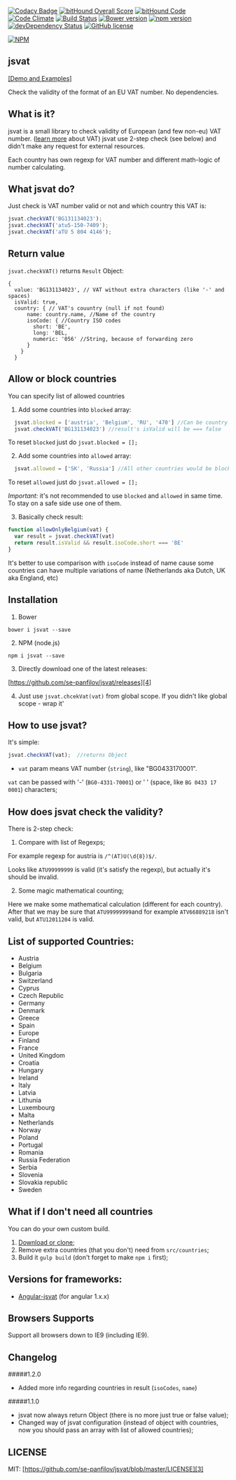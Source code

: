 [![Codacy Badge](https://api.codacy.com/project/badge/grade/874e7dce623149e18807bdc0a02671c2)](https://www.codacy.com/app/se-panfilov/jsvat)
[![bitHound Overall Score](https://www.bithound.io/github/se-panfilov/jsvat/badges/score.svg)](https://www.bithound.io/github/se-panfilov/jsvat) [![bitHound Code](https://www.bithound.io/github/se-panfilov/jsvat/badges/code.svg)](https://www.bithound.io/github/se-panfilov/jsvat)
[![Code Climate](https://codeclimate.com/github/se-panfilov/jsvat/badges/gpa.svg)](https://codeclimate.com/github/se-panfilov/jsvat)
[![Build Status](https://travis-ci.org/se-panfilov/jsvat.svg?branch=master)](https://travis-ci.org/se-panfilov/jsvat)
[![Bower version](https://badge.fury.io/bo/jsvat.svg)](http://badge.fury.io/bo/jsvat)
[![npm version](https://badge.fury.io/js/jsvat.svg)](http://badge.fury.io/js/jsvat)
[![devDependency Status](https://david-dm.org/se-panfilov/jsvat/dev-status.svg)](https://david-dm.org/se-panfilov/jsvat#info=devDependencies)
[![GitHub license](https://img.shields.io/github/license/mashape/apistatus.svg)](https://github.com/se-panfilov/jsvat/blob/master/LICENSE)

[![NPM](https://nodei.co/npm/jsvat.png?downloads=true&downloadRank=true&stars=true)](https://nodei.co/npm/jsvat/)


jsvat
-------

[[Demo and Examples]][2]

Check the validity of the format of an EU VAT number. No dependencies.

What is it?
--------

jsvat is a small library to check validity of European (and few non-eu) VAT number. ([learn more][1] about VAT)
jsvat use 2-step check (see below) and didn't make any request for external resources.

Each country has own regexp for VAT number and different math-logic of number calculating.

What jsvat do?
--------

Just check is VAT number valid or not and which country this VAT is:

  ```javascript
  jsvat.checkVAT('BG131134023'); 
  jsvat.checkVAT('atu5-150-7409');
  jsvat.checkVAT('aTU 5 804 4146');
  ```
  
Return value
---------
 
`jsvat.checkVAT()` returns `Result` Object:

```
{
  value: 'BG131134023', // VAT without extra characters (like '-' and spaces)
  isValid: true, 
  country: { // VAT's couuntry (null if not found)
      name: country.name, //Name of the country
      isoCode: { //Country ISO codes
        short: 'BE', 
        long: 'BEL,
        numeric: '056' //String, because of forwarding zero
      }
    }
  }
```

Allow or block countries
----------

You can specify list of allowed countries

1. Add some countries into `blocked` array:
```javascript
  jsvat.blocked = ['austria', 'Belgium', 'RU', '470'] //Can be country's name or iso code
  jsvat.checkVAT('BG131134023') //result's isValid will be === false
```

To reset `blocked` just do `jsvat.blocked = [];`


2. Add some countries into `allowed` array:
```javascript
  jsvat.allowed = ['SK', 'Russia'] //All other countries would be blocked
```

To reset `allowed` just do `jsvat.allowed = [];`

*Important:* it's not recommended to use `blocked` and `allowed` in same time. To stay on a safe side use one of them.

3. Basically check result:

```javascript
function allowOnlyBelgium(vat) {
  var result = jsvat.checkVAT(vat)
  return result.isValid && result.isoCode.short === 'BE'
}
```
It's better to use comparison with `isoCode` instead of name cause some countries can have multiple variations of name 
(Netherlands aka Dutch, UK aka England, etc)

  
Installation
----------

1. Bower

  `bower i jsvat --save`

2. NPM (node.js)

  `npm i jsvat --save`

3. Directly download one of the latest releases:

  [https://github.com/se-panfilov/jsvat/releases][4]

4. Just use `jsvat.chcekVat(vat)` from global scope.
  If you didn't like global scope - wrap it'

How to use jsvat?
-----
It's simple:

```javascript
jsvat.checkVAT(vat);  //returns Object
```

 - `vat` param means VAT number (`string`), like "BG0433170001".

  `vat` can be passed with '-' (`BG0-4331-70001`) or ' ' (space, like `BG 0433 17 0001`) characters;


How does jsvat check the validity?
---------

There is 2-step check:

1. Compare with list of Regexps;

  For example regexp for austria is `/^(AT)U(\d{8})$/`.

 Looks like `ATU99999999` is valid (it's satisfy the regexp), but actually it's should be invalid.

2. Some magic mathematical counting;

 Here we make some mathematical calculation (different for each country).
 After that we may be sure that `ATU99999999`and for example `ATV66889218` isn't valid, but `ATU12011204` is valid.

List of supported Countries:
---------

 - Austria
 - Belgium
 - Bulgaria
 - Switzerland
 - Cyprus
 - Czech Republic
 - Germany
 - Denmark
 - Greece
 - Spain
 - Europe
 - Finland
 - France
 - United Kingdom
 - Croatia
 - Hungary
 - Ireland
 - Italy
 - Latvia
 - Lithunia
 - Luxembourg
 - Malta
 - Netherlands
 - Norway
 - Poland
 - Portugal
 - Romania
 - Russia Federation
 - Serbia
 - Slovenia
 - Slovakia republic
 - Sweden

What if I don't need all countries
--------

You can do your own custom build.

 1. [Download or clone][5];
 2. Remove extra countries (that you don't) need from `src/countries`;
 3. Build it `gulp build` (don't forget to make `npm i` first);

Versions for frameworks:
--------

 - [Angular-jsvat][5] (for angular 1.x.x)

Browsers Supports
---------

Support all browsers down to IE9 (including IE9).

Changelog
--------

#####1.2.0
 - Added more info regarding countries in result (`isoCodes`, `name`)

#####1.1.0
  - jsvat now always return Object (there is no more just true or false value);
  - Changed way of jsvat configuration (instead of object with countries, now you should pass an array with list of allowed countries);

LICENSE
-------

MIT: [https://github.com/se-panfilov/jsvat/blob/master/LICENSE][3]

 [1]: https://en.wikipedia.org/wiki/VAT_identification_number
 [2]: https://se-panfilov.github.io/jsvat
 [3]: https://github.com/se-panfilov/jsvat/blob/master/LICENSE
 [4]: https://github.com/se-panfilov/jsvat/releases
 [5]: https://github.com/se-panfilov/angular-jsvat
